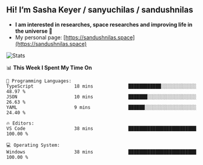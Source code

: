 ## Hi! I’m Sasha Keyer / sanyuchilas / sandushnilas

- **I am interested in researches, space researches and improving life in the universe 🌠**  
- My personal page: [https://sandushnilas.space](https://sandushnilas.space)

![Stats](https://github-readme-stats.vercel.app/api?username=sanyuchilas&show_icons=true&theme=react&hide=issues&count_private=true&layout=compact)

<!--START_SECTION:waka-->
📊 **This Week I Spent My Time On** 

```text
💬 Programming Languages: 
TypeScript               18 mins             ████████████░░░░░░░░░░░░░   48.97 % 
JSON                     10 mins             ███████░░░░░░░░░░░░░░░░░░   26.63 % 
YAML                     9 mins              ██████░░░░░░░░░░░░░░░░░░░   24.40 % 

🔥 Editors: 
VS Code                  38 mins             █████████████████████████   100.00 % 

💻 Operating System: 
Windows                  38 mins             █████████████████████████   100.00 % 
```


<!--END_SECTION:waka-->
